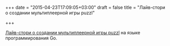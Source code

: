 +++
date = "2015-04-23T17:09:05+03:00"
draft = false
title = "Лайв-стори о создании мультиплеерной игры puzzl"

+++

<p><a href="http://pravj.github.io/blog/development-story-of-puzzl/">Лайв-стори о создании мультиплеерной игры&nbsp;puzzl</a> на языке программирования Go.</p>

